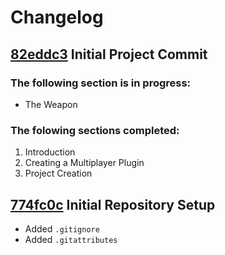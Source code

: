 # Changelog

## [82eddc3](https://github.com/kata-gatame/Blaster/commit/82eddc3741aab2c2c353c11955703e165a4abcaa) Initial Project Commit

### The following section is in progress:
   - The Weapon

### The folowing sections completed:
   1. Introduction
   2. Creating a Multiplayer Plugin
   3. Project Creation

## [774fc0c](https://github.com/kata-gatame/Blaster/commit/774fc0ca38a3ef22a1ccabcf47b9ff52bd1466bc) Initial Repository Setup
 - Added `.gitignore`
 - Added `.gitattributes`